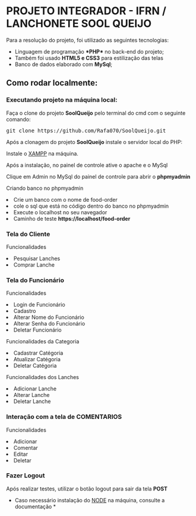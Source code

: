 <h1>PROJETO INTEGRADOR - IFRN / LANCHONETE SOOL QUEIJO</h1>
<p>Para a resolução do projeto, foi utilizado as seguintes tecnologias:

<ul>
    <li>Linguagem de programação <strong>*PHP*</strong> no back-end do projeto;</li>
    <li>Também foi usado <strong>HTML5 e CSS3</strong> para estilização das telas</li>
    <li>Banco de dados elaborado com <strong>MySql</strong>;</li>
</ul>

<h2>Como rodar localmente:</h2>

<h3>Executando projeto na máquina local:</h3>
<p>Faça o clone do projeto <strong>SoolQueijo</strong> pelo terminal do cmd com o seguinte comando:</p>

<pre>git clone https://github.com/Rafa070/SoolQueijo.git</pre>

<p>Após a clonagem do projeto <strong>SoolQueijo</strong> instale o servidor local do PHP:</p>

Instale o <a href="https://www.apachefriends.org/pt_br/download.html" target="_blank">XAMPP</a> na máquina.


Após a instalação, no painel de controle ative o apache e o MySql

Clique em Admin no MySql do painel de controle para abrir o <strong>phpmyadmin</strong>

<p>Criando banco no phpmyadmin</p>

<li>Crie um banco com o nome de food-order</li>

<li>cole o sql que está no código dentro do banco no phpmyadmin</i>

<li>Execute o localhost no seu navegador</i>

<li>Caminho de teste <strong>https://localhost/food-order</strong></li>

<h3>Tela do Cliente</h3>

<p> Funcionalidades </p>

<li>Pesquisar Lanches</i>

<li>Comprar Lanche</i>

<h3>Tela do Funcionário</h3>

<p> Funcionalidades </p>

<li>Login de Funcionário</i>

<li>Cadastro</i>

<li>Alterar Nome do Funcionário</i>

<li>Alterar Senha do Funcionário</i>

<li>Deletar Funcionário</i>


<p> Funcionalidades da Categoria </p>

<li>Cadastrar Catégoria</i>

<li>Atualizar Catégoria</i>

<li>Deletar Catégoria</i>

<h> Funcionalidades dos Lanches </h>

<li>Adicionar Lanche</i>

<li>Alterar Lanche</i>

<li>Deletar Lanche</i>

<h3>Interação com a tela de <strong>COMENTARIOS</strong></h3>
<p>Funcionalidades</p>

<li>Adicionar</i>

<li>Comentar</i>

<li>Editar</i>

<li>Deletar</i>

<h3>Fazer Logout</h3>

<p>Após realizar testes, utilizar o botão logout para sair da tela <strong>POST</strong></p>

* Caso necessário instalação do <a href="https://nodejs.org/en/docs/" target="_blank">NODE</a> na máquina, consulte a documentação *